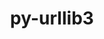 ---
title: "py-urllib3"
layout: cache
categories: [package, develop-2024-06-02]
meta: {"versions": ["2.1.0"], "compilers": ["apple-clang@=15.0.0", "cce@=15.0.1", "gcc@=11.1.0", "gcc@=11.4.0", "gcc@=7.3.1", "gcc@=9.4.0", "oneapi@=2024.0.0"], "oss": ["amzn2", "rhel8", "ubuntu20.04", "ubuntu22.04", "ventura"], "platforms": ["darwin", "linux"], "targets": ["aarch64", "neoverse_n1", "neoverse_v1", "neoverse_v2", "ppc64le", "x86_64_v3", "zen4"], "stacks": ["aws-isc", "aws-isc-aarch64", "data-vis-sdk", "e4s", "e4s-cray-rhel", "e4s-neoverse-v2", "e4s-neoverse_v1", "e4s-oneapi", "e4s-power", "ml-darwin-aarch64-mps", "ml-linux-x86_64-cpu", "ml-linux-x86_64-cuda", "root"], "num_specs": 23, "num_specs_by_stack": {"ml-darwin-aarch64-mps": 2, "root": 23, "aws-isc-aarch64": 2, "aws-isc": 1, "e4s-cray-rhel": 1, "e4s-power": 2, "data-vis-sdk": 2, "e4s-neoverse_v1": 3, "e4s-neoverse-v2": 1, "e4s": 4, "ml-linux-x86_64-cuda": 3, "ml-linux-x86_64-cpu": 3, "e4s-oneapi": 2}}
spec_details: [{"hash": "jc7omryumztdekcppwg7quez7shttsho", "compiler": "apple-clang@=15.0.0", "versions": ["2.1.0"], "os": "ventura", "platform": "darwin", "target": "aarch64", "variants": ["~brotli", "build_system=python_pip", "~socks"], "stacks": ["ml-darwin-aarch64-mps", "root"], "size": "-", "tarball": "https://binaries.spack.io/develop-2024-06-02/build_cache/darwin-ventura-aarch64/apple-clang-15.0.0/py-urllib3-2.1.0/darwin-ventura-aarch64-apple-clang-15.0.0-py-urllib3-2.1.0-jc7omryumztdekcppwg7quez7shttsho.spack"}, {"hash": "5cpskhq2x3ghtxdadz4cjdj2fggc37bf", "compiler": "apple-clang@=15.0.0", "versions": ["2.1.0"], "os": "ventura", "platform": "darwin", "target": "aarch64", "variants": ["~brotli", "build_system=python_pip", "~socks"], "stacks": ["ml-darwin-aarch64-mps", "root"], "size": "-", "tarball": "https://binaries.spack.io/develop-2024-06-02/build_cache/darwin-ventura-aarch64/apple-clang-15.0.0/py-urllib3-2.1.0/darwin-ventura-aarch64-apple-clang-15.0.0-py-urllib3-2.1.0-5cpskhq2x3ghtxdadz4cjdj2fggc37bf.spack"}, {"hash": "kzinf655bi2cq6qvcshfeyhzhu22tbes", "compiler": "gcc@=7.3.1", "versions": ["2.1.0"], "os": "amzn2", "platform": "linux", "target": "aarch64", "variants": ["~brotli", "build_system=python_pip", "~socks"], "stacks": ["root", "aws-isc-aarch64"], "size": "-", "tarball": "https://binaries.spack.io/develop-2024-06-02/build_cache/linux-amzn2-aarch64/gcc-7.3.1/py-urllib3-2.1.0/linux-amzn2-aarch64-gcc-7.3.1-py-urllib3-2.1.0-kzinf655bi2cq6qvcshfeyhzhu22tbes.spack"}, {"hash": "bebjzner6qc5vrxdjdfoimiyucdj4ksn", "compiler": "gcc@=7.3.1", "versions": ["2.1.0"], "os": "amzn2", "platform": "linux", "target": "neoverse_n1", "variants": ["~brotli", "build_system=python_pip", "~socks"], "stacks": ["root", "aws-isc-aarch64"], "size": "-", "tarball": "https://binaries.spack.io/develop-2024-06-02/build_cache/linux-amzn2-neoverse_n1/gcc-7.3.1/py-urllib3-2.1.0/linux-amzn2-neoverse_n1-gcc-7.3.1-py-urllib3-2.1.0-bebjzner6qc5vrxdjdfoimiyucdj4ksn.spack"}, {"hash": "a2gg57acf6p2mcd47l55k75s5umi5ce4", "compiler": "gcc@=7.3.1", "versions": ["2.1.0"], "os": "amzn2", "platform": "linux", "target": "x86_64_v3", "variants": ["~brotli", "build_system=python_pip", "~socks"], "stacks": ["aws-isc", "root"], "size": "-", "tarball": "https://binaries.spack.io/develop-2024-06-02/build_cache/linux-amzn2-x86_64_v3/gcc-7.3.1/py-urllib3-2.1.0/linux-amzn2-x86_64_v3-gcc-7.3.1-py-urllib3-2.1.0-a2gg57acf6p2mcd47l55k75s5umi5ce4.spack"}, {"hash": "fv355rvjjgh7xle6hc6ncnfdpvmywvdf", "compiler": "cce@=15.0.1", "versions": ["2.1.0"], "os": "rhel8", "platform": "linux", "target": "zen4", "variants": ["~brotli", "build_system=python_pip", "~socks"], "stacks": ["e4s-cray-rhel", "root"], "size": "-", "tarball": "https://binaries.spack.io/develop-2024-06-02/build_cache/linux-rhel8-zen4/cce-15.0.1/py-urllib3-2.1.0/linux-rhel8-zen4-cce-15.0.1-py-urllib3-2.1.0-fv355rvjjgh7xle6hc6ncnfdpvmywvdf.spack"}, {"hash": "yvv6fpgfspj4g6ht5mlevdfsbigzpm3s", "compiler": "gcc@=9.4.0", "versions": ["2.1.0"], "os": "ubuntu20.04", "platform": "linux", "target": "ppc64le", "variants": ["~brotli", "build_system=python_pip", "~socks"], "stacks": ["root", "e4s-power"], "size": "-", "tarball": "https://binaries.spack.io/develop-2024-06-02/build_cache/linux-ubuntu20.04-ppc64le/gcc-9.4.0/py-urllib3-2.1.0/linux-ubuntu20.04-ppc64le-gcc-9.4.0-py-urllib3-2.1.0-yvv6fpgfspj4g6ht5mlevdfsbigzpm3s.spack"}, {"hash": "7o7knfqyrqn2basojlnznm7mjfdlnoyb", "compiler": "gcc@=9.4.0", "versions": ["2.1.0"], "os": "ubuntu20.04", "platform": "linux", "target": "ppc64le", "variants": ["~brotli", "build_system=python_pip", "~socks"], "stacks": ["root", "e4s-power"], "size": "-", "tarball": "https://binaries.spack.io/develop-2024-06-02/build_cache/linux-ubuntu20.04-ppc64le/gcc-9.4.0/py-urllib3-2.1.0/linux-ubuntu20.04-ppc64le-gcc-9.4.0-py-urllib3-2.1.0-7o7knfqyrqn2basojlnznm7mjfdlnoyb.spack"}, {"hash": "rkvlqe27dmstizurnkp7p7emmqifcwb2", "compiler": "gcc@=11.1.0", "versions": ["2.1.0"], "os": "ubuntu20.04", "platform": "linux", "target": "x86_64_v3", "variants": ["~brotli", "build_system=python_pip", "~socks"], "stacks": ["root", "data-vis-sdk"], "size": "-", "tarball": "https://binaries.spack.io/develop-2024-06-02/build_cache/linux-ubuntu20.04-x86_64_v3/gcc-11.1.0/py-urllib3-2.1.0/linux-ubuntu20.04-x86_64_v3-gcc-11.1.0-py-urllib3-2.1.0-rkvlqe27dmstizurnkp7p7emmqifcwb2.spack"}, {"hash": "jiaapma4yypoxoe3uc3jual67osvfan3", "compiler": "gcc@=11.1.0", "versions": ["2.1.0"], "os": "ubuntu20.04", "platform": "linux", "target": "x86_64_v3", "variants": ["~brotli", "build_system=python_pip", "~socks"], "stacks": ["root", "data-vis-sdk"], "size": "-", "tarball": "https://binaries.spack.io/develop-2024-06-02/build_cache/linux-ubuntu20.04-x86_64_v3/gcc-11.1.0/py-urllib3-2.1.0/linux-ubuntu20.04-x86_64_v3-gcc-11.1.0-py-urllib3-2.1.0-jiaapma4yypoxoe3uc3jual67osvfan3.spack"}, {"hash": "lnxdvsyvejbclsxsm6ql3wwitdltaew7", "compiler": "gcc@=11.4.0", "versions": ["2.1.0"], "os": "ubuntu22.04", "platform": "linux", "target": "neoverse_v1", "variants": ["~brotli", "build_system=python_pip", "~socks"], "stacks": ["root", "e4s-neoverse_v1"], "size": "-", "tarball": "https://binaries.spack.io/develop-2024-06-02/build_cache/linux-ubuntu22.04-neoverse_v1/gcc-11.4.0/py-urllib3-2.1.0/linux-ubuntu22.04-neoverse_v1-gcc-11.4.0-py-urllib3-2.1.0-lnxdvsyvejbclsxsm6ql3wwitdltaew7.spack"}, {"hash": "gnvrzcfizldx43hdmmha3japvtyki2ny", "compiler": "gcc@=11.4.0", "versions": ["2.1.0"], "os": "ubuntu22.04", "platform": "linux", "target": "neoverse_v1", "variants": ["~brotli", "build_system=python_pip", "~socks"], "stacks": ["root", "e4s-neoverse_v1"], "size": "-", "tarball": "https://binaries.spack.io/develop-2024-06-02/build_cache/linux-ubuntu22.04-neoverse_v1/gcc-11.4.0/py-urllib3-2.1.0/linux-ubuntu22.04-neoverse_v1-gcc-11.4.0-py-urllib3-2.1.0-gnvrzcfizldx43hdmmha3japvtyki2ny.spack"}, {"hash": "l6glop7v2ssd37lexhxsmcpjdlhg6jvx", "compiler": "gcc@=11.4.0", "versions": ["2.1.0"], "os": "ubuntu22.04", "platform": "linux", "target": "neoverse_v1", "variants": ["~brotli", "build_system=python_pip", "~socks"], "stacks": ["root", "e4s-neoverse_v1"], "size": "-", "tarball": "https://binaries.spack.io/develop-2024-06-02/build_cache/linux-ubuntu22.04-neoverse_v1/gcc-11.4.0/py-urllib3-2.1.0/linux-ubuntu22.04-neoverse_v1-gcc-11.4.0-py-urllib3-2.1.0-l6glop7v2ssd37lexhxsmcpjdlhg6jvx.spack"}, {"hash": "ejiggeyoglkb6ynj7p3fgit3elwsmaw2", "compiler": "gcc@=11.4.0", "versions": ["2.1.0"], "os": "ubuntu22.04", "platform": "linux", "target": "neoverse_v2", "variants": ["~brotli", "build_system=python_pip", "~socks"], "stacks": ["e4s-neoverse-v2", "root"], "size": "-", "tarball": "https://binaries.spack.io/develop-2024-06-02/build_cache/linux-ubuntu22.04-neoverse_v2/gcc-11.4.0/py-urllib3-2.1.0/linux-ubuntu22.04-neoverse_v2-gcc-11.4.0-py-urllib3-2.1.0-ejiggeyoglkb6ynj7p3fgit3elwsmaw2.spack"}, {"hash": "d2pcuchgzl7sq7xcfmzrx2ekgn7yysgz", "compiler": "gcc@=11.4.0", "versions": ["2.1.0"], "os": "ubuntu22.04", "platform": "linux", "target": "x86_64_v3", "variants": ["~brotli", "build_system=python_pip", "~socks"], "stacks": ["root", "e4s"], "size": "-", "tarball": "https://binaries.spack.io/develop-2024-06-02/build_cache/linux-ubuntu22.04-x86_64_v3/gcc-11.4.0/py-urllib3-2.1.0/linux-ubuntu22.04-x86_64_v3-gcc-11.4.0-py-urllib3-2.1.0-d2pcuchgzl7sq7xcfmzrx2ekgn7yysgz.spack"}, {"hash": "roswm5x3bijldivrqdtxhsdc4rdhsye5", "compiler": "gcc@=11.4.0", "versions": ["2.1.0"], "os": "ubuntu22.04", "platform": "linux", "target": "x86_64_v3", "variants": ["~brotli", "build_system=python_pip", "~socks"], "stacks": ["root", "e4s"], "size": "-", "tarball": "https://binaries.spack.io/develop-2024-06-02/build_cache/linux-ubuntu22.04-x86_64_v3/gcc-11.4.0/py-urllib3-2.1.0/linux-ubuntu22.04-x86_64_v3-gcc-11.4.0-py-urllib3-2.1.0-roswm5x3bijldivrqdtxhsdc4rdhsye5.spack"}, {"hash": "r6vlou2gownqngxxpp7k6g4zx3eumops", "compiler": "gcc@=11.4.0", "versions": ["2.1.0"], "os": "ubuntu22.04", "platform": "linux", "target": "x86_64_v3", "variants": ["~brotli", "build_system=python_pip", "~socks"], "stacks": ["root", "e4s"], "size": "-", "tarball": "https://binaries.spack.io/develop-2024-06-02/build_cache/linux-ubuntu22.04-x86_64_v3/gcc-11.4.0/py-urllib3-2.1.0/linux-ubuntu22.04-x86_64_v3-gcc-11.4.0-py-urllib3-2.1.0-r6vlou2gownqngxxpp7k6g4zx3eumops.spack"}, {"hash": "6wjitz77zc5oha5vb3tqqrrl2iqiuyzm", "compiler": "gcc@=11.4.0", "versions": ["2.1.0"], "os": "ubuntu22.04", "platform": "linux", "target": "x86_64_v3", "variants": ["~brotli", "build_system=python_pip", "~socks"], "stacks": ["root", "ml-linux-x86_64-cuda", "ml-linux-x86_64-cpu"], "size": "-", "tarball": "https://binaries.spack.io/develop-2024-06-02/build_cache/linux-ubuntu22.04-x86_64_v3/gcc-11.4.0/py-urllib3-2.1.0/linux-ubuntu22.04-x86_64_v3-gcc-11.4.0-py-urllib3-2.1.0-6wjitz77zc5oha5vb3tqqrrl2iqiuyzm.spack"}, {"hash": "x35ubmblquxrfzt25gkgjtbxpimdad3a", "compiler": "gcc@=11.4.0", "versions": ["2.1.0"], "os": "ubuntu22.04", "platform": "linux", "target": "x86_64_v3", "variants": ["~brotli", "build_system=python_pip", "~socks"], "stacks": ["root", "ml-linux-x86_64-cuda", "ml-linux-x86_64-cpu"], "size": "-", "tarball": "https://binaries.spack.io/develop-2024-06-02/build_cache/linux-ubuntu22.04-x86_64_v3/gcc-11.4.0/py-urllib3-2.1.0/linux-ubuntu22.04-x86_64_v3-gcc-11.4.0-py-urllib3-2.1.0-x35ubmblquxrfzt25gkgjtbxpimdad3a.spack"}, {"hash": "cd7ylwf3zqvpxjj3nroeqvkbt722s5uc", "compiler": "gcc@=11.4.0", "versions": ["2.1.0"], "os": "ubuntu22.04", "platform": "linux", "target": "x86_64_v3", "variants": ["~brotli", "build_system=python_pip", "~socks"], "stacks": ["root", "ml-linux-x86_64-cuda", "ml-linux-x86_64-cpu"], "size": "-", "tarball": "https://binaries.spack.io/develop-2024-06-02/build_cache/linux-ubuntu22.04-x86_64_v3/gcc-11.4.0/py-urllib3-2.1.0/linux-ubuntu22.04-x86_64_v3-gcc-11.4.0-py-urllib3-2.1.0-cd7ylwf3zqvpxjj3nroeqvkbt722s5uc.spack"}, {"hash": "55hcxsbtrjwls2yi5maxnsvr4daza3g4", "compiler": "gcc@=11.4.0", "versions": ["2.1.0"], "os": "ubuntu22.04", "platform": "linux", "target": "x86_64_v3", "variants": ["~brotli", "build_system=python_pip", "~socks"], "stacks": ["root", "e4s"], "size": "-", "tarball": "https://binaries.spack.io/develop-2024-06-02/build_cache/linux-ubuntu22.04-x86_64_v3/gcc-11.4.0/py-urllib3-2.1.0/linux-ubuntu22.04-x86_64_v3-gcc-11.4.0-py-urllib3-2.1.0-55hcxsbtrjwls2yi5maxnsvr4daza3g4.spack"}, {"hash": "fn2ctfi47uynva6njcgkjfpljacrj7jg", "compiler": "oneapi@=2024.0.0", "versions": ["2.1.0"], "os": "ubuntu22.04", "platform": "linux", "target": "x86_64_v3", "variants": ["~brotli", "build_system=python_pip", "~socks"], "stacks": ["e4s-oneapi", "root"], "size": "-", "tarball": "https://binaries.spack.io/develop-2024-06-02/build_cache/linux-ubuntu22.04-x86_64_v3/oneapi-2024.0.0/py-urllib3-2.1.0/linux-ubuntu22.04-x86_64_v3-oneapi-2024.0.0-py-urllib3-2.1.0-fn2ctfi47uynva6njcgkjfpljacrj7jg.spack"}, {"hash": "5hxlgkghf77znycf6dfhc2j4u3yqfegk", "compiler": "oneapi@=2024.0.0", "versions": ["2.1.0"], "os": "ubuntu22.04", "platform": "linux", "target": "x86_64_v3", "variants": ["~brotli", "build_system=python_pip", "~socks"], "stacks": ["e4s-oneapi", "root"], "size": "-", "tarball": "https://binaries.spack.io/develop-2024-06-02/build_cache/linux-ubuntu22.04-x86_64_v3/oneapi-2024.0.0/py-urllib3-2.1.0/linux-ubuntu22.04-x86_64_v3-oneapi-2024.0.0-py-urllib3-2.1.0-5hxlgkghf77znycf6dfhc2j4u3yqfegk.spack"}]
---